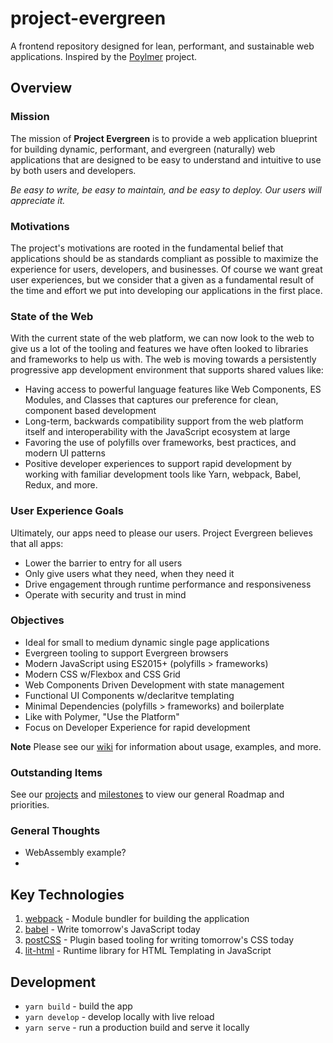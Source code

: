 # project-evergreen
A frontend repository designed for lean, performant, and sustainable web applications. Inspired by the [Poylmer](https://www.polymer-project.org/) project.

## Overview

### Mission
The mission of **Project Evergreen** is to provide a web application blueprint for building dynamic, performant, and evergreen (naturally) web applications that are designed to be easy to understand and intuitive to use by both users and developers.

_Be easy to write, be easy to maintain, and be easy to deploy.  Our users will appreciate it._  

### Motivations
The project's motivations are rooted in the fundamental belief that applications should be as standards compliant as possible to maximize the experience for users, developers, and businesses.  Of course we want great user experiences, but we consider that a given as a fundamental result of the time and effort we put into developing our applications in the first place.  

### State of the Web
With the current state of the web platform, we can now look to the web to give us a lot of the tooling and features we have often looked to libraries and frameworks to help us with.  The web is moving towards a persistently progressive app development environment that supports shared values like:
* Having access to powerful language features like Web Components, ES Modules, and Classes that captures our preference for clean, component based development
* Long-term, backwards compatibility support from the web platform itself and interoperability with the JavaScript ecosystem at large
* Favoring the use of polyfills over frameworks, best practices, and modern UI patterns
* Positive developer experiences to support rapid development by working with familiar development tools like Yarn, webpack, Babel, Redux, and more.

### User Experience Goals
Ultimately, our apps need to please our users.  Project Evergreen believes that all apps:
* Lower the barrier to entry for all users
* Only give users what they need, when they need it
* Drive engagement through runtime performance and responsiveness
* Operate with security and trust in mind

### Objectives
- Ideal for small to medium dynamic single page applications
- Evergreen tooling to support Evergreen browsers
- Modern JavaScript using ES2015+ (polyfills > frameworks)
- Modern CSS w/Flexbox and CSS Grid
- Web Components Driven Development with state management
- Functional UI Components w/declaritve templating
- Minimal Dependencies (polyfills > frameworks) and boilerplate
- Like with Polymer, "Use the Platform"
- Focus on Developer Experience for rapid development

**Note**
Please see our [wiki](https://github.com/thegreenhouseio/project-evergreen/wiki) for information about usage, examples, and more.

### Outstanding Items
See our [projects](https://github.com/thegreenhouseio/project-evergreen/projects) and [milestones](https://github.com/thegreenhouseio/project-evergreen/milestones) to view our general Roadmap and priorities.

### General Thoughts
- WebAssembly example?
- 

## Key Technologies
1. [webpack](https://webpack.js.org/) - Module bundler for building the application
1. [babel](https://babeljs.io/) - Write tomorrow's JavaScript today
1. [postCSS](http://postcss.org/) - Plugin based tooling for writing tomorrow's CSS today
1. [lit-html](https://github.com/Polymer/lit-html) - Runtime library for HTML Templating in JavaScript

## Development
- `yarn build` - build the app
- `yarn develop` - develop locally with live reload
- `yarn serve` - run a production build and serve it locally